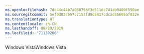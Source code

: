 ```yaml
---
ms.openlocfilehash: 7dc44c44b7a030798f3e511dc741ab9400f590ae
ms.sourcegitcommit: 5ef0d02cb57c7153fd9d5417cdcad45665af832e
ms.translationtype: HT
ms.contentlocale: zh-CN
ms.lasthandoff: 08/29/2019
ms.locfileid: "71139266"
---
```

<span data-ttu-id="5a4a3-101">Windows Vista</span><span class="sxs-lookup"><span data-stu-id="5a4a3-101">Windows Vista</span></span>